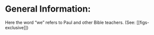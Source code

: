 # General Information:

Here the word “we” refers to Paul and other Bible teachers. (See: [[figs-exclusive]])